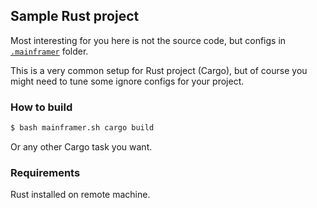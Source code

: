 ## Sample Rust project

Most interesting for you here is not the source code, but configs in [`.mainframer`](.mainframer) folder.

This is a very common setup for Rust project (Cargo), but of course you might need to tune some ignore configs for your project.

### How to build

```bash
$ bash mainframer.sh cargo build
```

Or any other Cargo task you want.

### Requirements

Rust installed on remote machine.
